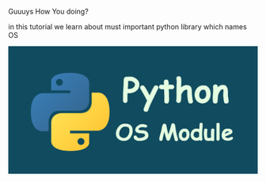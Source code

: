 Guuuys How You doing?

in this tutorial we learn
about must important python library
which names OS

![alt text](assets/img.png)